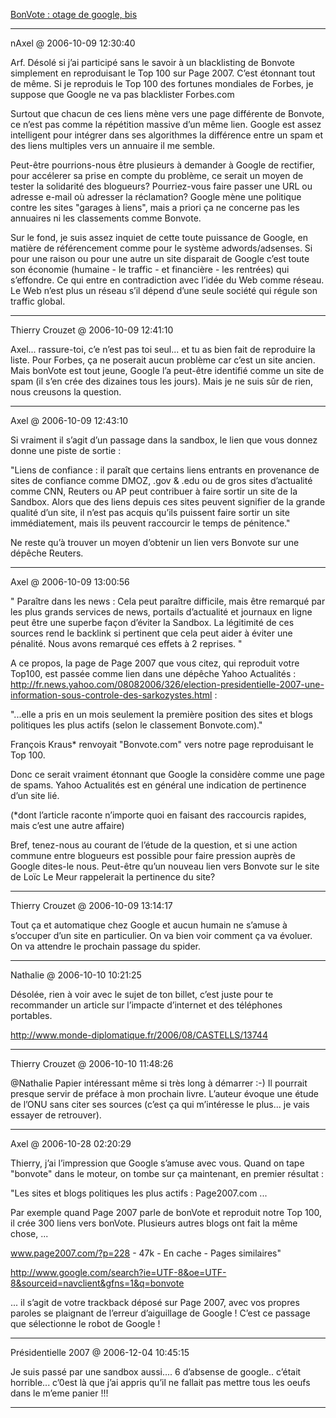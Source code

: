 [BonVote : otage de google, bis](../../../2006/10/bonvote-otage-de-google-bis.md)

---
nAxel @ 2006-10-09 12:30:40

Arf. Désolé si j’ai participé sans le savoir à un blacklisting de Bonvote simplement en reproduisant le Top 100 sur Page 2007. C’est étonnant tout de même. Si je reproduis le Top 100 des fortunes mondiales de Forbes, je suppose que Google ne va pas blacklister Forbes.com

Surtout que chacun de ces liens mène vers une page différente de Bonvote, ce n’est pas comme la répétition massive d’un même lien. Google est assez intelligent pour intégrer dans ses algorithmes la différence entre un spam et des liens multiples vers un annuaire il me semble.

Peut-être pourrions-nous être plusieurs à demander à Google de rectifier, pour accélerer sa prise en compte du problème, ce serait un moyen de tester la solidarité des blogueurs? Pourriez-vous faire passer une URL ou adresse e-mail où adresser la réclamation? Google mène une politique contre les sites "garages à liens", mais a priori ça ne concerne pas les annuaires ni les classements comme Bonvote. 

Sur le fond, je suis assez inquiet de cette toute puissance de Google, en matière de référencement comme pour le système adwords/adsenses. Si pour une raison ou pour une autre un site disparait de Google c’est toute son économie (humaine - le traffic - et financière - les rentrées) qui s’effondre. Ce qui entre en contradiction avec l’idée du Web comme réseau. Le Web n’est plus un réseau s’il dépend d’une seule société qui régule son traffic global.

---

Thierry Crouzet @ 2006-10-09 12:41:10

Axel... rassure-toi, c’e n’est pas toi seul... et tu as bien fait de reproduire la liste. Pour Forbes, ça ne poserait aucun problème car c’est un site ancien. Mais bonVote est tout jeune, Google l’a peut-être identifié comme un site de spam (il s’en crée des dizaines tous les jours). Mais je ne suis sûr de rien, nous creusons la question.

---

Axel @ 2006-10-09 12:43:10

Si vraiment il s’agit d’un passage dans la sandbox, le lien que vous donnez donne une piste de sortie :

"Liens de confiance : il paraît que certains liens entrants en provenance de sites de confiance comme DMOZ, .gov & .edu ou de gros sites d’actualité comme CNN, Reuters ou AP peut contribuer à faire sortir un site de la Sandbox. Alors que des liens depuis ces sites peuvent signifier de la grande qualité d’un site, il n’est pas acquis qu’ils puissent faire sortir un site immédiatement, mais ils peuvent raccourcir le temps de pénitence."

Ne reste qu’à trouver un moyen d’obtenir un lien vers Bonvote sur une dépêche Reuters.

---

Axel @ 2006-10-09 13:00:56

" Paraître dans les news : Cela peut paraître difficile, mais être remarqué par les plus grands services de news, portails d’actualité et journaux en ligne peut être une superbe façon d’éviter la Sandbox. La légitimité de ces sources rend le backlink si pertinent que cela peut aider à éviter une pénalité. Nous avons remarqué ces effets à 2 reprises. "

A ce propos, la page de Page 2007 que vous citez, qui reproduit votre Top100, est passée comme lien dans une dépêche Yahoo Actualités : http://fr.news.yahoo.com/08082006/326/election-presidentielle-2007-une-information-sous-controle-des-sarkozystes.html :

"...elle a pris en un mois seulement la première position des sites et blogs politiques les plus actifs (selon le classement Bonvote.com)."

François Kraus\* renvoyait "Bonvote.com" vers notre page reproduisant le Top 100.

Donc ce serait vraiment étonnant que Google la considère comme une page de spams. Yahoo Actualités est en général une indication de pertinence d’un site lié.

(\*dont l’article raconte n’importe quoi en faisant des raccourcis rapides, mais c’est une autre affaire)

Bref, tenez-nous au courant de l’étude de la question, et si une action commune entre blogueurs est possible pour faire pression auprès de Google dites-le nous. Peut-être qu’un nouveau lien vers Bonvote sur le site de Loïc Le Meur rappelerait la pertinence du site?

---

Thierry Crouzet @ 2006-10-09 13:14:17

Tout ça et automatique chez Google et aucun humain ne s’amuse à s’occuper d’un site en particulier. On va bien voir comment ça va évoluer. On va attendre le prochain passage du spider.

---

Nathalie @ 2006-10-10 10:21:25

Désolée, rien à voir avec le sujet de ton billet, c’est juste pour te recommander un article sur l’impacte d’internet et des téléphones portables.

http://www.monde-diplomatique.fr/2006/08/CASTELLS/13744

---

Thierry Crouzet @ 2006-10-10 11:48:26

@Nathalie Papier intéressant même si très long à démarrer :-) Il pourrait presque servir de préface à mon prochain livre. L’auteur évoque une étude de l’ONU sans citer ses sources (c’est ça qui m’intéresse le plus... je vais essayer de retrouver).

---

Axel @ 2006-10-28 02:20:29

Thierry, j’ai l’impression que Google s’amuse avec vous. Quand on tape "bonvote" dans le moteur, on tombe sur ça maintenant, en premier résultat :

"Les sites et blogs politiques les plus actifs : Page2007.com ...

Par exemple quand Page 2007 parle de bonVote et reproduit notre Top 100, il crée 300 liens vers bonVote. Plusieurs autres blogs ont fait la même chose, ...

www.page2007.com/?p=228 - 47k - En cache - Pages similaires"

http://www.google.com/search?ie=UTF-8&oe=UTF-8&sourceid=navclient&gfns=1&q=bonvote

... il s’agit de votre trackback déposé sur Page 2007, avec vos propres paroles se plaignant de l’erreur d’aiguillage de Google ! C’est ce passage que sélectionne le robot de Google !

---

Présidentielle 2007 @ 2006-12-04 10:45:15

Je suis passé par une sandbox aussi.... 6 d’absense de google.. c’était horrible... c’0est là que j’ai appris qu’il ne fallait pas mettre tous les oeufs dans le m’eme panier !!!

---


